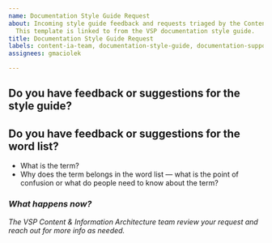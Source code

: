 ```yaml
---
name: Documentation Style Guide Request
about: Incoming style guide feedback and requests triaged by the Content & IA team.
  This template is linked to from the VSP documentation style guide.
title: Documentation Style Guide Request
labels: content-ia-team, documentation-style-guide, documentation-support
assignees: gmaciolek

---
```


## Do you have feedback or suggestions for the style guide?

## Do you have feedback or suggestions for the word list?
- What is the term?
- Why does the term belongs in the word list — what is the point of confusion or what do people need to know about the term?

### _What happens now?_ 
_The VSP Content & Information Architecture team review your request and reach out for more info as needed._
